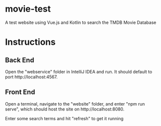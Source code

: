 # movie-test
A test website using Vue.js and Kotlin to search the TMDB Movie Database

# Instructions

## Back End
Open the "webservice" folder in IntelliJ IDEA and run. It should default to port http://localhost:4567.

## Front End
Open a terminal, navigate to the "website" folder, and enter "npm run serve", which should host the site on http://localhost:8080.

Enter some search terms and hit "refresh" to get it running